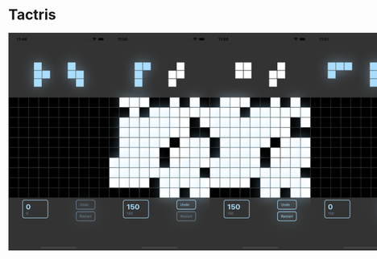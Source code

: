 # Tactris

<div style="display: flex">
  <img src="https://github.com/SugarF0x/tactris/blob/main/.github/images/1.png?raw=true" alt="1" width="200" />
  <img src="https://github.com/SugarF0x/tactris/blob/main/.github/images/2.png?raw=true" alt="2" width="200" />
  <img src="https://github.com/SugarF0x/tactris/blob/main/.github/images/3.png?raw=true" alt="3" width="200" />
  <img src="https://github.com/SugarF0x/tactris/blob/main/.github/images/4.png?raw=true" alt="4" width="200" />
</div>
